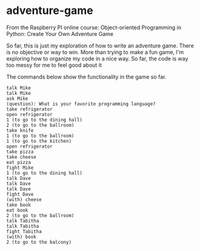 # adventure-game
From the Raspberry PI online course: Object-oriented Programming in Python: Create Your Own Adventure Game

So far, this is just my exploration of how to write an adventure game.  There is no objective or way to win.  More than trying to make a fun game, I'm exploring how to organize my code in a nice way.  So far, the code is way too messy for me to feel good about it

The commands below show the functionality in the game so far.  
```
talk Mike
talk Mike
ask Mike
(question): What is your favorite programming language?
take refrigerator
open refrigerator
1 (to go to the dining hall)
2 (to go to the ballroom)
take knife
1 (to go to the ballroom)
1 (to go to the kitchen)
open refrigerator
take pizza
take cheese
eat pizza
fight Mike
1 (to go to the dining hall)
talk Dave
talk Dave
talk Dave
fight Dave
(with) cheese
take book
eat book
2 (to go to the ballroom)
talk Tabitha
talk Tabitha
fight Tabitha
(with) book
2 (to go to the balcony)
```
